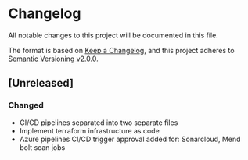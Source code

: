 # Changelog

All notable changes to this project will be documented in this file.

The format is based on [Keep a Changelog](https://keepachangelog.com/en/1.0.0/),
and this project adheres to [Semantic Versioning v2.0.0](https://semver.org/spec/v2.0.0.html).

## [Unreleased]

### Changed

- CI/CD pipelines separated into two separate files
- Implement terraform infrastructure as code
- Azure pipelines CI/CD trigger approval added for: Sonarcloud, Mend bolt scan jobs